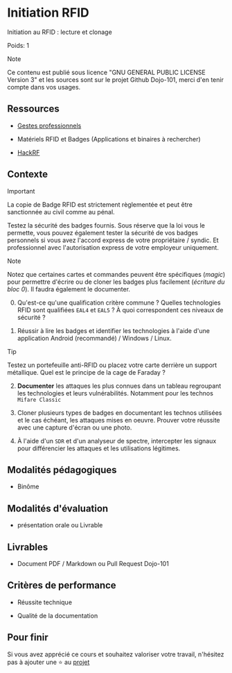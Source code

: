 # Initiation RFID

Initiation au RFID : lecture et clonage

Poids: 1

> [!NOTE] 
> Ce contenu est publié sous licence "GNU GENERAL PUBLIC LICENSE Version 3" et les sources sont sur le projet Github Dojo-101, merci d'en tenir compte dans vos usages.

## Ressources

* [Gestes professionnels](https://github.com/Aif4thah/Dojo-101)

* Matériels RFID et Badges (Applications et binaires à rechercher)

* [HackRF](https://greatscottgadgets.com/hackrf/one/)


## Contexte

> [!IMPORTANT]
> La copie de Badge RFID est strictement règlementée et peut être sanctionnée au civil comme au pénal.


Testez la sécurité des badges fournis. Sous réserve que la loi vous le permette, vous pouvez également tester la sécurité de vos badges personnels si vous avez l'accord express de votre propriétaire / syndic. Et professionnel avec l'autorisation express de votre employeur uniquement.

> [!NOTE]
> Notez que certaines cartes et commandes peuvent être spécifiques (*magic*) pour permettre d'écrire ou de cloner les badges plus facilement (*écriture du bloc 0*). Il faudra également le documenter. 


0. Qu'est-ce qu'une qualification critère commune ? Quelles technologies RFID sont qualifiées `EAL4` et `EAL5` ? À quoi correspondent ces niveaux de sécurité ?

1. Réussir à lire les badges et identifier les technologies à l'aide d'une application Android (recommandé) / Windows / Linux.

> [!TIP]
> Testez un portefeuille anti-RFID ou placez votre carte derrière un support métallique. Quel est le principe de la cage de Faraday ?

2. **Documenter** les attaques les plus connues dans un tableau regroupant les technologies et leurs vulnérabilités. Notamment pour les technos `Mifare Classic`

3. Cloner plusieurs types de badges en documentant les technos utilisées et le cas échéant, les attaques mises en oeuvre. Prouver votre réussite avec une capture d'écran ou une photo.

4. À l'aide d'un `SDR` et d'un analyseur de spectre, intercepter les signaux pour différencier les attaques et les utilisations légitimes.


## Modalités pédagogiques

* Binôme

## Modalités d'évaluation

* présentation orale ou Livrable

## Livrables

* Document PDF / Markdown ou Pull Request Dojo-101

## Critères de performance

* Réussite technique

* Qualité de la documentation

## Pour finir

Si vous avez apprécié ce cours et souhaitez valoriser votre travail, n'hésitez pas à ajouter une ⭐ au [projet](https://github.com/Aif4thah/Dojo-101)